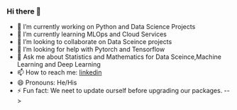 ### Hi there 👋

- 🔭 I’m currently working on Python and Data Science Projects
- 🌱 I’m currently learning MLOps and Cloud Services
- 👯 I’m looking to collaborate on Data Sceince projects
- 🤔 I’m looking for help with Pytorch and Tensorflow
- 💬 Ask me about Statistics and Mathematics for Data Sceince,Machine Learning and Deep Learning 
- 📫 How to reach me: [linkedin](https://www.linkedin.com/in/bharath-jpv/)
- 😄 Pronouns: He/His
- ⚡ Fun fact: We neet to update ourself before upgrading our packages.
-->
